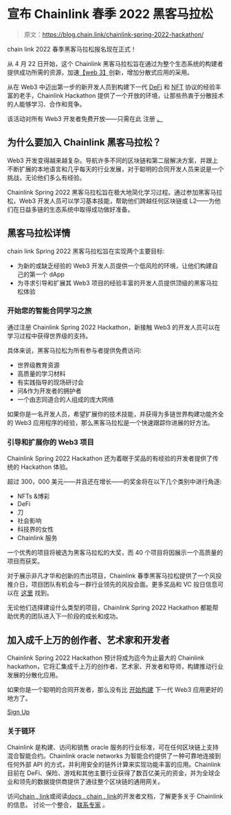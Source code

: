 # 宣布 Chainlink 春季 2022 黑客马拉松

> 原文：<https://blog.chain.link/chainlink-spring-2022-hackathon/>

chain link 2022 春季黑客马拉松报名现在正式[](https://chain.link/hackathon?utm_medium=referral&utm_source=chainlink-blog&utm_campaign=spring-2022-hackathon&utm_content=announcement)！

从 4 月 22 日开始，这个 Chainlink 黑客马拉松旨在通过为整个生态系统的构建者提供成功所需的资源，加速[【web 3】](https://chain.link/education/web3)创新，增加分散式应用的采用。

从在 Web3 中迈出第一步的新开发人员到构建下一代 [DeFi](https://chain.link/education/defi) 和 [NFT](https://chain.link/education/nfts) 协议的经验丰富的老手，Chainlink Hackathon 提供了一个开放的环境，让那些热衷于分散技术的人能够学习、合作和竞争。

该活动对所有 Web3 开发者免费开放——只需在此 注册 [。](https://chain.link/hackathon?utm_medium=referral&utm_source=chainlink-blog&utm_campaign=spring-2022-hackathon&utm_content=announcement)

## **为什么要加入 Chainlink 黑客马拉松？**

Web3 开发变得越来越复杂。导航许多不同的区块链和第二层解决方案，并跟上不断扩展的本地语言和几乎每天的行业发展，对于聪明的合同开发人员来说是一个挑战，无论他们多么有经验。

Chainlink Spring 2022 黑客马拉松旨在极大地简化学习过程。通过参加黑客马拉松，Web3 开发人员可以学习基本技能，帮助他们跨越任何区块链或 L2——为他们在日益多链的生态系统中取得成功做好准备。

## 黑客马拉松详情

chain link Spring 2022 黑客马拉松旨在实现两个主要目标:

*   为新的或缺乏经验的 Web3 开发人员提供一个低风险的环境，让他们构建自己的第一个 dApp
*   为寻求引导和扩展其 Web3 项目的经验丰富的开发人员提供顶级的黑客马拉松体验

### **开始您的智能合同学习之旅**

通过注册 Chainlink Spring 2022 Hackathon，新接触 Web3 的开发人员可以在学习过程中获得世界级的支持。

具体来说，黑客马拉松为所有参与者提供免费访问:

*   世界级教育资源
*   高质量的学习材料
*   有实践指导的现场研讨会
*   问&作为开发者的拥护者
*   一个由志同道合的人组成的庞大网络

如果你是一名开发人员，希望扩展你的技术技能，并获得为多链世界构建功能齐全的 Web3 应用程序的经验，那么黑客马拉松是一个快速跟踪你进展的好方法。

### **引导和扩展你的 Web3 项目**

Chainlink Spring 2022 Hackathon 还为着眼于奖品的有经验的开发者提供了传统的 Hackathon 体验。

超过 300，000 美元——并且还在增长——的奖金将在以下几个类别中进行角逐:

*   NFTs &博彩
*   DeFi
*   刀
*   社会影响
*   科技界的女性
*   Chainlink 服务

一个优秀的项目将被选为黑客马拉松的大奖，而 40 个项目将因展示一个高质量的项目而获奖。

对于展示非凡才华和创新的杰出项目，Chainlink 春季黑客马拉松提供了一个风投推介日，项目团队有机会与一群行业领先的风投会面。更多奖品和 VC 投日信息可以在 [这里](https://chain.link/hackathon?utm_medium=referral&utm_source=chainlink-blog&utm_campaign=spring-2022-hackathon&utm_content=announcement) 找到。

无论他们选择建设什么类型的项目，Chainlink Spring 2022 Hackathon 都能帮助优秀的团队进入下一阶段的成长和成功。

## **加入成千上万的创作者、艺术家和开发者**

Chainlink Spring 2022 Hackathon 预计将成为迄今为止最大的 Chainlink hackathon，它将汇集成千上万的创作者、艺术家、开发者和导师，构建推动行业发展的分散化应用。

如果你是一个聪明的合同开发者，那么没有比 [开始构建](https://chain.link/hackathon?utm_medium=referral&utm_source=chainlink-blog&utm_campaign=spring-2022-hackathon&utm_content=announcement) 下一代 Web3 应用更好的地方了。

[Sign Up](https://chain.link/hackathon?utm_medium=referral&utm_source=chainlink-blog&utm_campaign=spring-2022-hackathon&utm_content=announcement)

### **关于链环**

Chainlink 是构建、访问和销售 oracle 服务的行业标准，可在任何区块链上支持混合智能合约。Chainlink oracle networks 为智能合约提供了一种可靠地连接到任何外部 API 的方式，并利用安全的链外计算来实现功能丰富的应用。Chainlink 目前在 DeFi、保险、游戏和其他主要行业获得了数百亿美元的资金，并为全球企业和领先的数据提供商提供了通往整个区块链的通用网关。

访问[chain . link](https://chain.link/)或阅读[docs . chain . link](https://docs.chain.link/)的开发者文档，了解更多关于 Chainlink 的信息。 讨论一个整合， [联系专家](https://chainlinkcommunity.typeform.com/to/OYQO67EF?page=announcement) 。